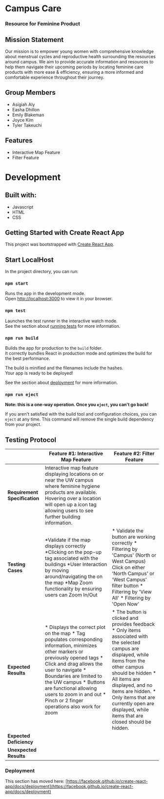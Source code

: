 # Campus Care 

### Resource for Feminine Product 
## Mission Statement 
Our mission is to empower young women with comprehensive knowledge about menstrual cycles and reproductive health surrounding the resources around campus. We aim to provide accurate information and resources to help them navigate their upcoming periods by locating feminine care products with more ease & efficiency, ensuring a more informed and comfortable experience throughout their journey.

## Group Members
* Asigiah Aly
* Easha Dhillon
* Emily Blakeman
* Joyce Kim
* Tyler Takeuchi

## Features
* Interactive Map Feature 
* Filter Feature

# Development
## Built with:
* Javascript
* HTML
* CSS

## Getting Started with Create React App

This project was bootstrapped with [Create React App](https://github.com/facebook/create-react-app).

## Start LocalHost

In the project directory, you can run:

### `npm start`

Runs the app in the development mode.\
Open [http://localhost:3000](http://localhost:3000) to view it in your browser.

### `npm test`

Launches the test runner in the interactive watch mode.\
See the section about [running tests](https://facebook.github.io/create-react-app/docs/running-tests) for more information.

### `npm run build`

Builds the app for production to the `build` folder.\
It correctly bundles React in production mode and optimizes the build for the best performance.

The build is minified and the filenames include the hashes.\
Your app is ready to be deployed!

See the section about [deployment](https://facebook.github.io/create-react-app/docs/deployment) for more information.

### `npm run eject`

**Note: this is a one-way operation. Once you `eject`, you can't go back!**

If you aren't satisfied with the build tool and configuration choices, you can `eject` at any time. This command will remove the single build dependency from your project.


## Testing Protocol
|                           | **Feature #1: Interactive Map Feature** | **Feature #2: Filter Feature** 	|
|---------------------------|-----------------------------------------|--------------------------------	|
| **Requirement Specification** |Interactive map feature displaying locations on or  near the UW campus where feminine hygiene products  are available. Hovering over a location will open up a icon  tag allowing users to see further building information.|                                	|
| **Testing Cases** | *Validate if the map displays correctly *Clicking on the pop-up tag associated with the buildings *User Interaction by moving around/navigating the on the map *Map Zoom functionality by ensuring users can Zoom In/Out| * Validate the button are working correctly * Filtering by 'Campus' (North or West Campus) Click on either 'North Campus' or 'West Campus' filter button * Filtering by 'View All' * Filtering by 'Open Now'|
| **Expected Results** | * Displays the correct plot on the map * Tag populates corresponding information, minimizes other markers or previously opened tags * Click and drag allows the user to navigate * Boundaries are limited to the UW campus * Buttons are functional allowing users to zoom in and out * Pinch or 2 finger operations also work for zoom| * The button is clicked and provides feedback * Only items associated with the selected campus are displayed, while items from the other campus should be hidden * All items are displayed, and no items are hidden. * Only items that are currently open are displayed, while items that are closed should be hidden. |
| **Expected Deficiency**       |                                         |                                	|
| **Unexpected Results**        |                                         |                                	|




### Deployment

This section has moved here: [https://facebook.github.io/create-react-app/docs/deployment](https://facebook.github.io/create-react-app/docs/deployment)

